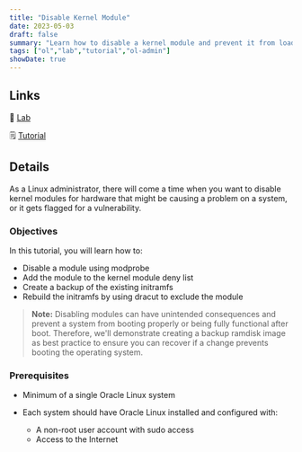 ```yaml
---
title: "Disable Kernel Module"
date: 2023-05-03
draft: false
summary: "Learn how to disable a kernel module and prevent it from loading at boot time."
tags: ["ol","lab","tutorial","ol-admin"]
showDate: true
---
```


## Links

:crescent_moon: [Lab](https://luna.oracle.com/lab/00aafe17-39b9-43e0-8b53-087b84003c15)

:spiral_notepad: [Tutorial](https://docs.oracle.com/en/learn/ol-kernel-module-disable)

## Details

As a Linux administrator, there will come a time when you want to disable kernel modules for hardware that might be causing a problem on a system, or it gets flagged for a vulnerability.

### Objectives

In this tutorial, you will learn how to:

  - Disable a module using modprobe
  - Add the module to the kernel module deny list
  - Create a backup of the existing initramfs
  - Rebuild the initramfs by using dracut to exclude the module

> **Note:** Disabling modules can have unintended consequences and prevent a system from booting properly or being fully functional after boot. Therefore, we'll demonstrate creating a backup ramdisk image as best practice to ensure you can recover if a change prevents booting the operating system.

### Prerequisites

- Minimum of a single Oracle Linux system

- Each system should have Oracle Linux installed and configured with:
    - A non-root user account with sudo access
    - Access to the Internet

